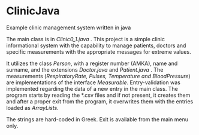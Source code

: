 # ClinicJava
Example clinic management system written in java

<p>The main class is in <em>Clinic0_1.java</em> . This project is a simple clinic informational system with the capability to manage patients, doctors
 and specific measurements with the appropriate messages for extreme values.</p>
 
 <p>It utilizes the class <em>Person</em>, with a register number (AMKA), name and surname, and the extensions <em>Doctor.java</em>
 and <em>Patient.java</em> .
 The measurements (<em>RespiratoryRate, Pulses, Temperature and BloodPressure</em>) are implementations of the interface <em>Measurable</em>.
 Entry-validation was implemented regarding the data of a new entry in the main class. The program starts by reading the *.csv files
and if not present, it creates them and after a proper exit from the program, it overwrites them with the entries loaded as
 <em>ArrayLists</em>.</p>
 
 <p>The strings are hard-coded in Greek. Exit is available from the main menu only.</p>

